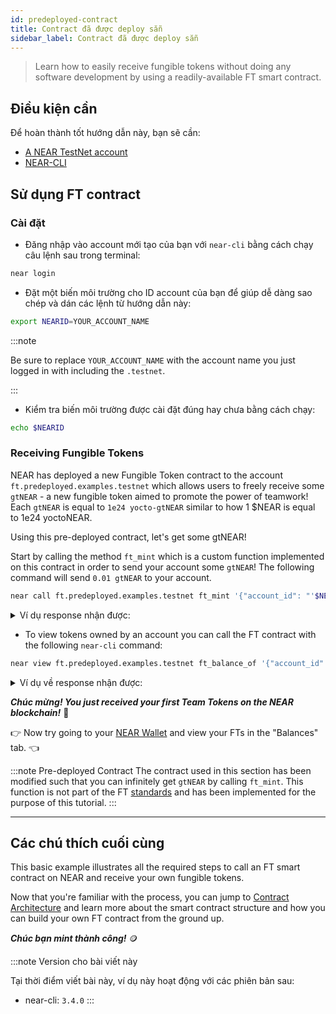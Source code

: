 ```yaml
---
id: predeployed-contract
title: Contract đã được deploy sẵn
sidebar_label: Contract đã được deploy sẵn
---
```


> Learn how to easily receive fungible tokens without doing any software development by using a readily-available FT smart contract.

## Điều kiện cần

Để hoàn thành tốt hướng dẫn này, bạn sẽ cần:

- [A NEAR TestNet account](/concepts/basics/accounts/creating-accounts)
- [NEAR-CLI](/tools/near-cli#setup)

## Sử dụng FT contract

### Cài đặt

- Đăng nhập vào account mới tạo của bạn với `near-cli` bằng cách chạy câu lệnh sau trong terminal:

```bash
near login
```

 - Đặt một biến môi trường cho ID account của bạn để giúp dễ dàng sao chép và dán các lệnh từ hướng dẫn này:

```bash
export NEARID=YOUR_ACCOUNT_NAME
```
:::note

Be sure to replace `YOUR_ACCOUNT_NAME` with the account name you just logged in with including the `.testnet`.

:::

- Kiểm tra biến môi trường được cài đặt đúng hay chưa bằng cách chạy:

```bash
echo $NEARID
```

### Receiving Fungible Tokens

NEAR has deployed a new Fungible Token contract to the account `ft.predeployed.examples.testnet` which allows users to freely receive some `gtNEAR` - a new fungible token aimed to promote the power of teamwork! Each `gtNEAR` is equal to `1e24 yocto-gtNEAR` similar to how 1 $NEAR is equal to 1e24 yoctoNEAR.

Using this pre-deployed contract, let's get some gtNEAR!

Start by calling the method `ft_mint` which is a custom function implemented on this contract in order to send your account some `gtNEAR`! The following command will send `0.01 gtNEAR` to your account.

```bash
near call ft.predeployed.examples.testnet ft_mint '{"account_id": "'$NEARID'", "amount": "10000000000000000000000"}' --accountId $NEARID
```

<details>
<summary>Ví dụ response nhận được: </summary>
<p>

```json
Log [ft.predeployed.examples.testnet]: EVENT_JSON:{"standard":"nep141","version":"1.0.0","event":"ft_mint","data":[{"owner_id":"benjiman.testnet","amount":"10000000000000000000000","memo":"FTs Minted"}]}
Transaction Id Fhqa8YDLKxnxM9jjHCPN4hn1w1RKESYrav3kwDjhWWUu
To see the transaction in the transaction explorer, please open this url in your browser
https://testnet.nearblocks.io/txns/Fhqa8YDLKxnxM9jjHCPN4hn1w1RKESYrav3kwDjhWWUu
''
```

</p>
</details>

- To view tokens owned by an account you can call the FT contract with the following `near-cli` command:

```bash
near view ft.predeployed.examples.testnet ft_balance_of '{"account_id": "'$NEARID'"}'
```

<details>
<summary>Ví dụ về response nhận được: </summary>
<p>

```json
'2250000000000000000000'
```

</p>
</details>

***Chúc mừng! You just received your first Team Tokens on the NEAR blockchain!*** 🎉

👉 Now try going to your [NEAR Wallet](https://testnet.mynearwallet.com) and view your FTs in the "Balances" tab. 👈

:::note Pre-deployed Contract
The contract used in this section has been modified such that you can infinitely get `gtNEAR` by calling `ft_mint`. This function is not part of the FT [standards](https://nomicon.io/Standards/Tokens/FungibleToken/Core) and has been implemented for the purpose of this tutorial.
:::

---

## Các chú thích cuối cùng

This basic example illustrates all the required steps to call an FT smart contract on NEAR and receive your own fungible tokens.

Now that you're familiar with the process, you can jump to [Contract Architecture](/tutorials/fts/skeleton) and learn more about the smart contract structure and how you can build your own FT contract from the ground up.

***Chúc bạn mint thành công!*** 🪙

:::note Version cho bài viết này

Tại thời điểm viết bài này, ví dụ này hoạt động với các phiên bản sau:

- near-cli: `3.4.0`
:::
